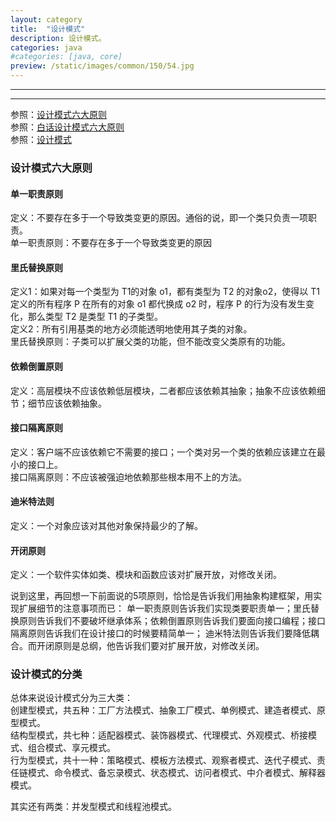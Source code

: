 ```yaml
---
layout: category
title:  "设计模式"
description: 设计模式。
categories: java
#categories: [java, core]
preview: /static/images/common/150/54.jpg
---
```


----
----


参照：[设计模式六大原则](http://www.uml.org.cn/sjms/201211023.asp)  
参照：[白话设计模式六大原则](http://www.jianshu.com/p/a489dd5ad1fe)  
参照：[设计模式](https://www.cnblogs.com/maowang1991/archive/2013/04/15/3023236.html)



### 设计模式六大原则

#### 单一职责原则
定义：不要存在多于一个导致类变更的原因。通俗的说，即一个类只负责一项职责。  
单一职责原则：不要存在多于一个导致类变更的原因
#### 里氏替换原则
定义1：如果对每一个类型为 T1的对象 o1，都有类型为 T2 的对象o2，使得以 T1定义的所有程序 P 在所有的对象 o1 都代换成 o2 时，程序 P 的行为没有发生变化，那么类型 T2 是类型 T1 的子类型。  
定义2：所有引用基类的地方必须能透明地使用其子类的对象。  
里氏替换原则：子类可以扩展父类的功能，但不能改变父类原有的功能。
#### 依赖倒置原则
定义：高层模块不应该依赖低层模块，二者都应该依赖其抽象；抽象不应该依赖细节；细节应该依赖抽象。

#### 接口隔离原则
定义：客户端不应该依赖它不需要的接口；一个类对另一个类的依赖应该建立在最小的接口上。   
接口隔离原则：不应该被强迫地依赖那些根本用不上的方法。
#### 迪米特法则
定义：一个对象应该对其他对象保持最少的了解。

#### 开闭原则
定义：一个软件实体如类、模块和函数应该对扩展开放，对修改关闭。

说到这里，再回想一下前面说的5项原则，恰恰是告诉我们用抽象构建框架，用实现扩展细节的注意事项而已：
单一职责原则告诉我们实现类要职责单一；里氏替换原则告诉我们不要破坏继承体系；依赖倒置原则告诉我们要面向接口编程；接口隔离原则告诉我们在设计接口的时候要精简单一；
迪米特法则告诉我们要降低耦合。而开闭原则是总纲，他告诉我们要对扩展开放，对修改关闭。

### 设计模式的分类

总体来说设计模式分为三大类：  
创建型模式，共五种：工厂方法模式、抽象工厂模式、单例模式、建造者模式、原型模式。  
结构型模式，共七种：适配器模式、装饰器模式、代理模式、外观模式、桥接模式、组合模式、享元模式。  
行为型模式，共十一种：策略模式、模板方法模式、观察者模式、迭代子模式、责任链模式、命令模式、备忘录模式、状态模式、访问者模式、中介者模式、解释器模式。

其实还有两类：并发型模式和线程池模式。